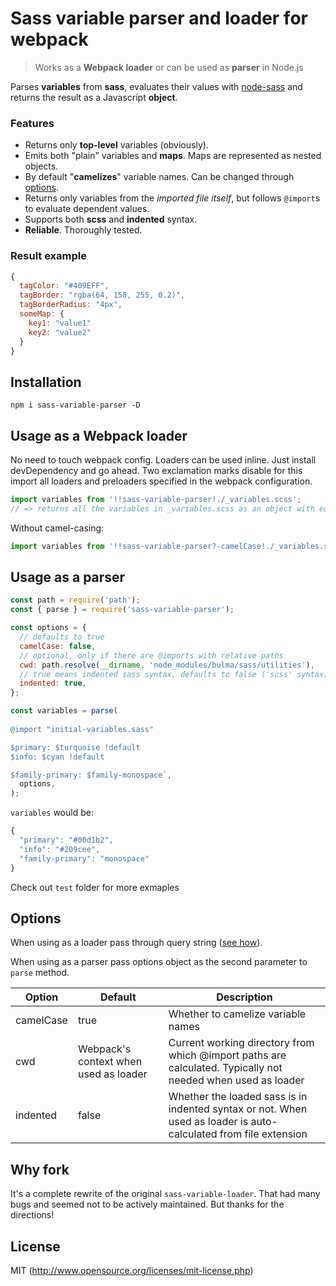 # Sass variable parser and loader for webpack

> Works as a **Webpack loader** or can be used as **parser** in Node.js

Parses **variables** from **sass**, evaluates their values with [node-sass](https://github.com/sass/node-sass) and returns the result as a Javascript **object**.

### Features

* Returns only **top-level** variables (obviously).
* Emits both "plain" variables and **maps**. Maps are represented as nested objects.
* By default "**camelizes**" variable names. Can be changed through [options](#options).
* Returns only variables from the _imported file itself_, but follows `@import`s to evaluate dependent values.
* Supports both **scss** and **indented** syntax.
* **Reliable**. Thoroughly tested.

### Result example

```javascript
{
  tagColor: "#409EFF",
  tagBorder: "rgba(64, 158, 255, 0.2)",
  tagBorderRadius: "4px",
  someMap: {
    key1: "value1"
    key2: "value2"
  }
}
```

## Installation

`npm i sass-variable-parser -D`

## Usage as a Webpack loader

No need to touch webpack config. Loaders can be used inline. Just install devDependency and go ahead. Two exclamation marks disable for this import all loaders and preloaders specified in the webpack configuration.

```javascript
import variables from '!!sass-variable-parser!./_variables.scss';
// => returns all the variables in _variables.scss as an object with each variable name camelCased
```

Without camel-casing:

```javascript
import variables from '!!sass-variable-parser?-camelCase!./_variables.scss';
```

## Usage as a parser

```javascript
const path = require('path');
const { parse } = require('sass-variable-parser');

const options = {
  // defaults to true
  camelCase: false,
  // optional, only if there are @imports with relative paths
  cwd: path.resolve(__dirname, 'node_modules/bulma/sass/utilities'),
  // true means indented sass syntax, defaults to false ('scss' syntax)
  indented: true,
};

const variables = parse(
  `
@import "initial-variables.sass"

$primary: $turquoise !default
$info: $cyan !default

$family-primary: $family-monospace`,
  options,
);
```

`variables` would be:

```javascript
{
  "primary": "#00d1b2",
  "info": "#209cee",
  "family-primary": "monospace"
}
```

Check out `test` folder for more exmaples

## Options

When using as a loader pass through query string ([see how](https://github.com/webpack/loader-utils#parsequery)).

When using as a parser pass options object as the second parameter to `parse` method.

| Option    | Default                               | Description                                                                                                      |
| --------- | ------------------------------------- | ---------------------------------------------------------------------------------------------------------------- |
| camelCase | true                                  | Whether to camelize variable names                                                                               |
| cwd       | Webpack's context when used as loader | Current working directory from which @import paths are calculated. Typically not needed when used as loader      |
| indented  | false                                 | Whether the loaded sass is in indented syntax or not. When used as loader is auto-calculated from file extension |

## Why fork

It's a complete rewrite of the original `sass-variable-loader`. That had many bugs and seemed not to be actively maintained. But thanks for the directions!

## License

MIT (http://www.opensource.org/licenses/mit-license.php)
